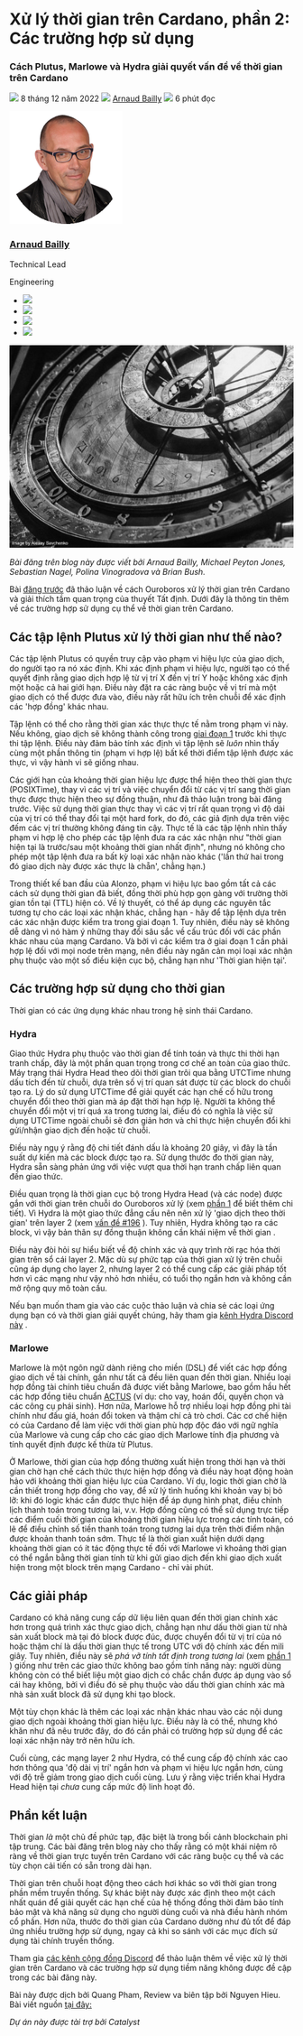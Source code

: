 # Xử lý thời gian trên Cardano, phần 2: Các trường hợp sử dụng

### **Cách Plutus, Marlowe và Hydra giải quyết vấn đề về thời gian trên Cardano**

![](img/2022-12-08-time-handling-on-cardano-part-2-use-cases.002.png) 8 tháng 12 năm 2022 ![](img/2022-12-08-time-handling-on-cardano-part-2-use-cases.002.png) [Arnaud Bailly](/en/blog/authors/arnaud-bailly/page-1/) ![](img/2022-12-08-time-handling-on-cardano-part-2-use-cases.003.png) 6 phút đọc

![Arnaud Bailly](img/2022-12-08-time-handling-on-cardano-part-2-use-cases.004.png)[](/en/blog/authors/arnaud-bailly/page-1/)

### [**Arnaud Bailly**](/en/blog/authors/arnaud-bailly/page-1/)

Technical Lead

Engineering

- ![](img/2022-12-08-time-handling-on-cardano-part-2-use-cases.005.png)[](mailto:arnaud.bailly@iohk.io "Email")
- ![](img/2022-12-08-time-handling-on-cardano-part-2-use-cases.006.png)[](https://linkedin.com/in/arnaudbailly "LinkedIn")
- ![](img/2022-12-08-time-handling-on-cardano-part-2-use-cases.007.png)[](https://twitter.com/dr_c0d3 "Twitter")
- ![](img/2022-12-08-time-handling-on-cardano-part-2-use-cases.008.png)[](https://github.com/abailly "GitHub")

![Xử lý thời gian trên Cardano, phần 2: Các trường hợp sử dụng](img/2022-12-08-time-handling-on-cardano-part-2-use-cases.009.jpeg)

*Bài đăng trên blog này được viết bởi Arnaud Bailly, Michael Peyton Jones, Sebastian Nagel, Polina Vinogradova và Brian Bush.*

Bài [đăng trước](https://iohk.io/en/blog/posts/2022/12/07/time-handling-on-cardano-part-1-about-ouroboros-and-the-importance-of-determinism/) đã thảo luận về cách Ouroboros xử lý thời gian trên Cardano và giải thích tầm quan trọng của thuyết Tất định. Dưới đây là thông tin thêm về các trường hợp sử dụng cụ thể về thời gian trên Cardano.

## **Các tập lệnh Plutus xử lý thời gian như thế nào?**

Các tập lệnh Plutus có quyền truy cập vào phạm vi hiệu lực của giao dịch, do người tạo ra nó xác định. Khi xác định phạm vi hiệu lực, người tạo có thể quyết định rằng giao dịch hợp lệ từ vị trí X đến vị trí Y hoặc không xác định một hoặc cả hai giới hạn. Điều này đặt ra các ràng buộc về vị trí mà một giao dịch có thể được đưa vào, điều này rất hữu ích trên chuỗi để xác định các 'hợp đồng' khác nhau.

Tập lệnh có thể cho rằng thời gian xác thực thực tế nằm trong phạm vi này. Nếu không, giao dịch sẽ không thành công trong [giai đoạn 1](https://iohk.io/en/blog/posts/2021/09/07/no-surprises-transaction-validation-part-2/) trước khi thực thi tập lệnh. Điều này đảm bảo tính xác định vì tập lệnh sẽ *luôn* nhìn thấy cùng một phần thông tin (phạm vi hợp lệ) bất kể thời điểm tập lệnh được xác thực, vì vậy hành vi sẽ giống nhau.

Các giới hạn của khoảng thời gian hiệu lực được thể hiện theo thời gian thực (POSIXTime), thay vì các vị trí và việc chuyển đổi từ các vị trí sang thời gian thực được thực hiện theo sự đồng thuận, như đã thảo luận trong bài đăng trước. Việc sử dụng thời gian thực thay vì các vị trí rất quan trọng vì độ dài của vị trí có thể thay đổi tại một hard fork, do đó, các giả định dựa trên việc đếm các vị trí thường không đáng tin cậy. Thực tế là các tập lệnh nhìn thấy phạm vi hợp lệ cho phép các tập lệnh đưa ra các xác nhận như "thời gian hiện tại là trước/sau một khoảng thời gian nhất định", nhưng nó không cho phép một tập lệnh đưa ra bất kỳ loại xác nhận nào khác ('lần thứ hai trong đó giao dịch này được xác thực là chẵn', chẳng hạn.)

Trong thiết kế ban đầu của Alonzo, phạm vi hiệu lực bao gồm tất cả các cách sử dụng thời gian đã biết, đồng thời phù hợp gọn gàng với trường thời gian tồn tại (TTL) hiện có. Về lý thuyết, có thể áp dụng các nguyên tắc tương tự cho các loại xác nhận khác, chẳng hạn - hãy để tập lệnh dựa trên các xác nhận được kiểm tra trong giai đoạn 1. Tuy nhiên, điều này sẽ không dễ dàng vì nó hàm ý những thay đổi sâu sắc về cấu trúc đối với các phần khác nhau của mạng Cardano. Và bởi vì các kiểm tra ở giai đoạn 1 cần phải hợp lệ đối với mọi node trên mạng, nên điều này ngăn cản mọi loại xác nhận phụ thuộc vào một số điều kiện cục bộ, chẳng hạn như 'Thời gian hiện tại'.

## **Các trường hợp sử dụng cho thời gian**

Thời gian có các ứng dụng khác nhau trong hệ sinh thái Cardano.

### **Hydra**

Giao thức Hydra phụ thuộc vào thời gian để tính toán và thực thi thời hạn tranh chấp, đây là một phần quan trọng trong cơ chế an toàn của giao thức. Máy trạng thái Hydra Head theo dõi thời gian trôi qua bằng UTCTime nhưng dấu tích đến từ chuỗi, dựa trên số vị trí quan sát được từ các block do chuỗi tạo ra. Lý do sử dụng UTCTime để giải quyết các hạn chế cố hữu trong chuyển đổi theo thời gian mà áp đặt thời hạn hợp lệ. Người ta không thể chuyển đổi một vị trí quá xa trong tương lai, điều đó có nghĩa là việc sử dụng UTCTime ngoài chuỗi sẽ đơn giản hơn và chỉ thực hiện chuyển đổi khi gửi/nhận giao dịch đến hoặc từ chuỗi.

Điều này ngụ ý rằng độ chi tiết đánh dấu là khoảng 20 giây, vì đây là tần suất dự kiến mà các block được tạo ra. Sử dụng thước đo thời gian này, Hydra sẵn sàng phản ứng với việc vượt qua thời hạn tranh chấp liên quan đến giao thức.

Điều quan trọng là thời gian cục bộ trong Hydra Head (và các node) được gắn với thời gian trên chuỗi do Ouroboros xử lý (xem [phần 1](https://iohk.io/en/blog/posts/2022/12/07/time-handling-on-cardano-part-1-about-ouroboros-and-the-importance-of-determinism/) để biết thêm chi tiết). Vì Hydra là một giao thức đẳng cấu nên nên xử lý 'giao dịch theo thời gian' trên layer 2 (xem [vấn đề #196](https://github.com/input-output-hk/hydra-poc/issues/196) ). Tuy nhiên, Hydra không tạo ra các block, vì vậy bản thân sự đồng thuận không cần khái niệm về thời gian .

Điều này đòi hỏi sự hiểu biết về độ chính xác và quy trình rời rạc hóa thời gian trên sổ cái layer 2. Mặc dù sự phức tạp của thời gian xử lý trên chuỗi cũng áp dụng cho layer 2, nhưng layer 2 có thể cung cấp các giải pháp tốt hơn vì các mạng như vậy nhỏ hơn nhiều, có tuổi thọ ngắn hơn và không cần mở rộng quy mô toàn cầu.

Nếu bạn muốn tham gia vào các cuộc thảo luận và chia sẻ các loại ứng dụng bạn có và thời gian giải quyết chúng, hãy tham gia [kênh Hydra Discord này](https://discord.com/channels/826816523368005654/890903732462710836/890951034099335178) .

### **Marlowe**

Marlowe là một ngôn ngữ dành riêng cho miền (DSL) để viết các hợp đồng giao dịch về tài chính, gần như tất cả đều liên quan đến thời gian. Nhiều loại hợp đồng tài chính tiêu chuẩn đã được viết bằng Marlowe, bao gồm hầu hết các hợp đồng tiêu chuẩn [ACTUS](https://www.actusfrf.org/) (ví dụ: cho vay, hoán đổi, quyền chọn và các công cụ phái sinh). Hơn nữa, Marlowe hỗ trợ nhiều loại hợp đồng phi tài chính như đấu giá, hoán đổi token và thậm chí cả trò chơi. Các cơ chế hiện có của Cardano để làm việc với thời gian phù hợp độc đáo với ngữ nghĩa của Marlowe và cung cấp cho các giao dịch Marlowe tính địa phương và tính quyết định được kế thừa từ Plutus.

Ở Marlowe, thời gian của hợp đồng thường xuất hiện trong thời hạn và thời gian chờ hạn chế cách thức thực hiện hợp đồng và điều này hoạt động hoàn hảo với khoảng thời gian hiệu lực của Cardano. Ví dụ, logic thời gian chờ là cần thiết trong hợp đồng cho vay, để xử lý tình huống khi khoản vay bị bỏ lỡ: khi đó logic khác cần được thực hiện để áp dụng hình phạt, điều chỉnh lịch thanh toán trong tương lai, v.v. Hợp đồng cũng có thể sử dụng trực tiếp các điểm cuối thời gian của khoảng thời gian hiệu lực trong các tính toán, có lẽ để điều chỉnh số tiền thanh toán trong tương lai dựa trên thời điểm nhận được khoản thanh toán sớm. Thực tế là thời gian xuất hiện dưới dạng khoảng thời gian có ít tác động thực tế đối với Marlowe vì khoảng thời gian có thể ngắn bằng thời gian tính từ khi gửi giao dịch đến khi giao dịch xuất hiện trong một block trên mạng Cardano - chỉ vài phút.

## **Các giải pháp**

Cardano có khả năng cung cấp dữ liệu liên quan đến thời gian chính xác hơn trong quá trình xác thực giao dịch, chẳng hạn như dấu thời gian từ nhà sản xuất block mà tại đó block được đúc, được chuyển đổi từ vị trí của nó hoặc thậm chí là dấu thời gian thực tế trong UTC với độ chính xác đến mili giây. Tuy nhiên, điều này sẽ *phá vỡ tính tất định trong tương lai* (xem [phần 1](https://iohk.io/en/blog/posts/2022/12/07/time-handling-on-cardano-part-1-about-ouroboros-and-the-importance-of-determinism/) ) giống như trên các giao thức không bao gồm tính năng này: người dùng không còn có thể biết liệu một giao dịch có chắc chắn được áp dụng vào sổ cái hay không, bởi vì điều đó sẽ phụ thuộc vào dấu thời gian chính xác mà nhà sản xuất block đã sử dụng khi tạo block.

Một tùy chọn khác là thêm các loại xác nhận khác nhau vào các nội dung giao dịch ngoài khoảng thời gian hiệu lực. Điều này là có thể, nhưng khó khăn như đã nêu trước đây, do đó cần phải có trường hợp sử dụng để các loại xác nhận này trở nên hữu ích.

Cuối cùng, các mạng layer 2 như Hydra, có thể cung cấp độ chính xác cao hơn thông qua 'độ dài vị trí' ngắn hơn và phạm vi hiệu lực ngắn hơn, cùng với độ trễ giảm trong giao dịch cuối cùng. Lưu ý rằng việc triển khai Hydra Head hiện tại *chưa* cung cấp mức độ linh hoạt đó.

## **Phần kết luận**

Thời gian *là* một chủ đề phức tạp, đặc biệt là trong bối cảnh blockchain phi tập trung. Các bài đăng trên blog này cho thấy rằng có một khái niệm rõ ràng về thời gian trực tuyến trên Cardano với các ràng buộc cụ thể và các tùy chọn cải tiến có sẵn trong dài hạn.

Thời gian trên chuỗi hoạt động theo cách hơi khác so với thời gian trong phần mềm truyền thống. Sự khác biệt này được xác định theo một cách nhất quán để giải quyết các hạn chế của hệ thống đồng thời đảm bảo tính bảo mật và khả năng sử dụng cho người dùng cuối và nhà điều hành nhóm cổ phần. Hơn nữa, thước đo thời gian của Cardano dường như đủ tốt để đáp ứng nhiều trường hợp sử dụng, ngay cả khi so sánh với các mục đích sử dụng tài chính truyền thống.

Tham gia [các kênh cộng đồng Discord](https://discord.com/channels/826816523368005654/826816523964383263) để thảo luận thêm về việc xử lý thời gian trên Cardano và các trường hợp sử dụng tiềm năng không được đề cập trong các bài đăng này. 

Bài này được dịch bởi Quang Pham, Review va biên tập bởi Nguyen Hieu. 
Bài viết nguồn [tại đây:](https://iohk.io/en/blog/posts/2022/12/08/time-handling-on-cardano-part-2-use-cases)

*Dự án này được tài trợ bởi Catalyst*

